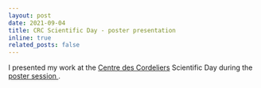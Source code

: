 ```yaml
---
layout: post
date: 2021-09-04
title: CRC Scientific Day - poster presentation
inline: true
related_posts: false
---
```


I presented my work at the [Centre des Cordeliers](https://www.crcordeliers.fr/) Scientific Day during the <a href="{% link /assets/pdf/posters/2021-09-CRC-DAY.pdf %}"> poster session </a>.



